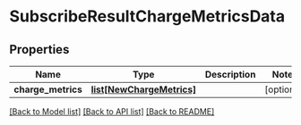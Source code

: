 # SubscribeResultChargeMetricsData

## Properties
Name | Type | Description | Notes
------------ | ------------- | ------------- | -------------
**charge_metrics** | [**list[NewChargeMetrics]**](NewChargeMetrics.md) |  | [optional] 

[[Back to Model list]](../README.md#documentation-for-models) [[Back to API list]](../README.md#documentation-for-api-endpoints) [[Back to README]](../README.md)


